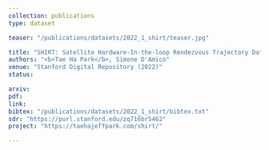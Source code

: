 ```yaml
---
collection: publications
type: dataset

teaser: "/publications/datasets/2022_1_shirt/teaser.jpg"

title: "SHIRT: Satellite Hardware-In-the-loop Rendezvous Trajectory Dataset"
authors: "<b>Tae Ha Park</b>, Simone D'Amico"
venue: "Stanford Digital Repository (2022)"
status:

arxiv:
pdf:
link:
bibtex: "/publications/datasets/2022_1_shirt/bibtex.txt"
sdr: "https://purl.stanford.edu/zq716br5462"
project: "https://taehajeffpark.com/shirt/"

---
```

